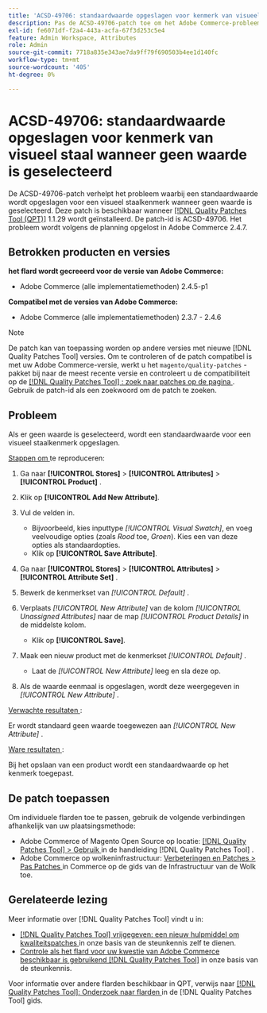 ```yaml
---
title: 'ACSD-49706: standaardwaarde opgeslagen voor kenmerk van visueel staal wanneer geen waarde is geselecteerd'
description: Pas de ACSD-49706-patch toe om het Adobe Commerce-probleem op te lossen waarbij een standaardwaarde wordt opgeslagen voor een visueel staalkenmerk wanneer geen waarde is geselecteerd.
exl-id: fe6071df-f2a4-443a-acfa-67f3d253c5e4
feature: Admin Workspace, Attributes
role: Admin
source-git-commit: 7718a835e343ae7da9ff79f690503b4ee1d140fc
workflow-type: tm+mt
source-wordcount: '405'
ht-degree: 0%

---
```


# ACSD-49706: standaardwaarde opgeslagen voor kenmerk van visueel staal wanneer geen waarde is geselecteerd

De ACSD-49706-patch verhelpt het probleem waarbij een standaardwaarde wordt opgeslagen voor een visueel staalkenmerk wanneer geen waarde is geselecteerd. Deze patch is beschikbaar wanneer [[!DNL Quality Patches Tool (QPT)]](/help/announcements/adobe-commerce-announcements/magento-quality-patches-released-new-tool-to-self-serve-quality-patches.md) 1.1.29 wordt geïnstalleerd. De patch-id is ACSD-49706. Het probleem wordt volgens de planning opgelost in Adobe Commerce 2.4.7.

## Betrokken producten en versies

**het flard wordt gecreeerd voor de versie van Adobe Commerce:**

* Adobe Commerce (alle implementatiemethoden) 2.4.5-p1

**Compatibel met de versies van Adobe Commerce:**

* Adobe Commerce (alle implementatiemethoden) 2.3.7 - 2.4.6

>[!NOTE]
>
>De patch kan van toepassing worden op andere versies met nieuwe [!DNL Quality Patches Tool] versies. Om te controleren of de patch compatibel is met uw Adobe Commerce-versie, werkt u het `magento/quality-patches` -pakket bij naar de meest recente versie en controleert u de compatibiliteit op de [[!DNL Quality Patches Tool] : zoek naar patches op de pagina ](https://experienceleague.adobe.com/tools/commerce-quality-patches/index.html) . Gebruik de patch-id als een zoekwoord om de patch te zoeken.

## Probleem

Als er geen waarde is geselecteerd, wordt een standaardwaarde voor een visueel staalkenmerk opgeslagen.

<u> Stappen om </u> te reproduceren:

1. Ga naar **[!UICONTROL Stores]** > **[!UICONTROL Attributes]** > **[!UICONTROL Product]** .
1. Klik op **[!UICONTROL Add New Attribute]**.
1. Vul de velden in.

   * Bijvoorbeeld, kies inputtype *[!UICONTROL Visual Swatch]*, en voeg veelvoudige opties (zoals *Rood* toe, *Groen*). Kies een van deze opties als standaardopties.
   * Klik op **[!UICONTROL Save Attribute]**.

1. Ga naar **[!UICONTROL Stores]** > **[!UICONTROL Attributes]** > **[!UICONTROL Attribute Set]** .
1. Bewerk de kenmerkset van *[!UICONTROL Default]* .
1. Verplaats *[!UICONTROL New Attribute]* van de kolom *[!UICONTROL Unassigned Attributes]* naar de map *[!UICONTROL Product Details]* in de middelste kolom.

   * Klik op **[!UICONTROL Save]**.

1. Maak een nieuw product met de kenmerkset *[!UICONTROL Default]* .

   * Laat de *[!UICONTROL New Attribute]* leeg en sla deze op.

1. Als de waarde eenmaal is opgeslagen, wordt deze weergegeven in *[!UICONTROL New Attribute]* .

<u> Verwachte resultaten </u>:

Er wordt standaard geen waarde toegewezen aan *[!UICONTROL New Attribute]* .

<u> Ware resultaten </u>:

Bij het opslaan van een product wordt een standaardwaarde op het kenmerk toegepast.

## De patch toepassen

Om individuele flarden toe te passen, gebruik de volgende verbindingen afhankelijk van uw plaatsingsmethode:

* Adobe Commerce of Magento Open Source op locatie: [[!DNL Quality Patches Tool]  > Gebruik ](https://experienceleague.adobe.com/docs/commerce-operations/tools/quality-patches-tool/usage.html) in de handleiding [!DNL Quality Patches Tool] .
* Adobe Commerce op wolkeninfrastructuur: [ Verbeteringen en Patches > Pas Patches ](https://experienceleague.adobe.com/docs/commerce-cloud-service/user-guide/develop/upgrade/apply-patches.html) in Commerce op de gids van de Infrastructuur van de Wolk toe.

## Gerelateerde lezing

Meer informatie over [!DNL Quality Patches Tool] vindt u in:

* [[!DNL Quality Patches Tool]  vrijgegeven: een nieuw hulpmiddel om kwaliteitspatches ](/help/announcements/adobe-commerce-announcements/magento-quality-patches-released-new-tool-to-self-serve-quality-patches.md) in onze basis van de steunkennis zelf te dienen.
* [ Controle als het flard voor uw kwestie van Adobe Commerce beschikbaar is gebruikend  [!DNL Quality Patches Tool]](/help/support-tools/patches-available-in-qpt-tool/check-patch-for-magento-issue-with-magento-quality-patches.md) in onze basis van de steunkennis.

Voor informatie over andere flarden beschikbaar in QPT, verwijs naar [[!DNL Quality Patches Tool]: Onderzoek naar flarden ](https://experienceleague.adobe.com/tools/commerce-quality-patches/index.html) in de [!DNL Quality Patches Tool] gids.
